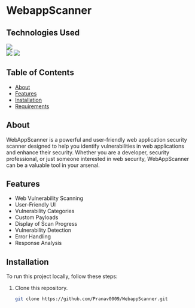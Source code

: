 ﻿# WebappScanner

## **Technologies Used**

<a href="https://www.python.org/">
    <img src="https://www.python.org/static/img/python-logo.png"></a>
<br>
    
<a href="https://en.wikipedia.org/wiki/HTML">
    <img src="https://cdn-icons-png.flaticon.com/128/1051/1051277.png"></a>

<a href="https://en.wikipedia.org/wiki/CSS">
    <img src="https://cdn-icons-png.flaticon.com/128/732/732190.png"></a>

## Table of Contents
- [About](#about)
- [Features](#features)
- [Installation](#installation)
- [Requirements](#Requirements)

## About
WebAppScanner is a powerful and user-friendly web application security scanner designed to help you identify vulnerabilities in web applications and enhance their security. Whether you are a developer, security professional, or just someone interested in web security, WebAppScanner can be a valuable tool in your arsenal.


## Features
- Web Vulnerability Scanning
- User-Friendly UI
- Vulnerability Categories
- Custom Payloads
- Display of Scan Progress
- Vulnerability Detection
- Error Handling
- Response Analysis


## Installation
To run this project locally, follow these steps:

1. Clone this repository.
   ```bash
   git clone https://github.com/Pranav0009/WebappScanner.git
   
